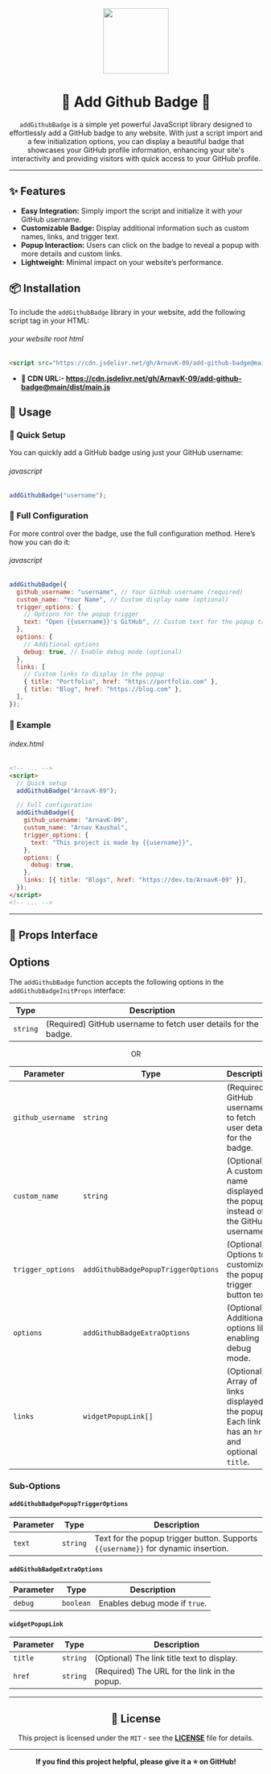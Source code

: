 <div align="center">
    <img src="https://github.com/github.png" width="130" height="130" style="display: block; margin: 0 auto;"/>
    <h1>🦡 Add Github Badge 🦡</h1>
    <p><code>addGithubBadge</code> is a simple yet powerful JavaScript library designed to effortlessly add a GitHub badge to any website. With just a script import and a few initialization options, you can display a beautiful badge that showcases your GitHub profile information, enhancing your site's interactivity and providing visitors with quick access to your GitHub profile.</p>
</div>

---

## ✨ Features

- **Easy Integration:** Simply import the script and initialize it with your GitHub username.
- **Customizable Badge:** Display additional information such as custom names, links, and trigger text.
- **Popup Interaction:** Users can click on the badge to reveal a popup with more details and custom links.
- **Lightweight:** Minimal impact on your website’s performance.

## 📦 Installation

To include the `addGithubBadge` library in your website, add the following script tag in your HTML:

###### your website root html

```html
<script src="https://cdn.jsdelivr.net/gh/ArnavK-09/add-github-badge@main/dist/main.js"></script>
```

- **🍻 CDN URL:- https://cdn.jsdelivr.net/gh/ArnavK-09/add-github-badge@main/dist/main.js**

## 🚀 Usage

### 🚄 Quick Setup

You can quickly add a GitHub badge using just your GitHub username:

###### javascript

```javascript
addGithubBadge("username");
```

### 🚉 Full Configuration

For more control over the badge, use the full configuration method. Here’s how you can do it:

###### javascript

```javascript
addGithubBadge({
  github_username: "username", // Your GitHub username (required)
  custom_name: "Your Name", // Custom display name (optional)
  trigger_options: {
    // Options for the popup trigger
    text: "Open {{username}}'s GitHub", // Custom text for the popup trigger (optional)
  },
  options: {
    // Additional options
    debug: true, // Enable debug mode (optional)
  },
  links: [
    // Custom links to display in the popup
    { title: "Portfolio", href: "https://portfolio.com" },
    { title: "Blog", href: "https://blog.com" },
  ],
});
```

### 🎫 Example

###### index.html

```html
<!-- ... -->
<script>
  // Quick setup
  addGithubBadge("ArnavK-09");

  // Full configuration
  addGithubBadge({
    github_username: "ArnavK-09",
    custom_name: "Arnav Kaushal",
    trigger_options: {
      text: "This project is made by {{username}}",
    },
    options: {
      debug: true,
    },
    links: [{ title: "Blogs", href: "https://dev.to/ArnavK-09" }],
  });
</script>
<!-- ... -->
```

---

## 📖 Props Interface

## Options

The `addGithubBadge` function accepts the following options in the `addGithubBadgeInitProps` interface:

| Type     | Description                                                     |
| -------- | --------------------------------------------------------------- |
| `string` | (Required) GitHub username to fetch user details for the badge. |

<p align="center">OR</p>

| Parameter         | Type                                | Description                                                                                     |
| ----------------- | ----------------------------------- | ----------------------------------------------------------------------------------------------- |
| `github_username` | `string`                            | (Required) GitHub username to fetch user details for the badge.                                 |
| `custom_name`     | `string`                            | (Optional) A custom name displayed in the popup instead of the GitHub username.                 |
| `trigger_options` | `addGithubBadgePopupTriggerOptions` | (Optional) Options to customize the popup trigger button text.                                  |
| `options`         | `addGithubBadgeExtraOptions`        | (Optional) Additional options like enabling debug mode.                                         |
| `links`           | `widgetPopupLink[]`                 | (Optional) Array of links displayed in the popup. Each link has an `href` and optional `title`. |

### Sub-Options

#### `addGithubBadgePopupTriggerOptions`

| Parameter | Type     | Description                                                                       |
| --------- | -------- | --------------------------------------------------------------------------------- |
| `text`    | `string` | Text for the popup trigger button. Supports `{{username}}` for dynamic insertion. |

#### `addGithubBadgeExtraOptions`

| Parameter | Type      | Description                   |
| --------- | --------- | ----------------------------- |
| `debug`   | `boolean` | Enables debug mode if `true`. |

#### `widgetPopupLink`

| Parameter | Type     | Description                                   |
| --------- | -------- | --------------------------------------------- |
| `title`   | `string` | (Optional) The link title text to display.    |
| `href`    | `string` | (Required) The URL for the link in the popup. |

---

<h2 align="center">📄 License</h2>

<p align="center">
This project is licensed under the <code>MIT</code> - see the <a href="LICENSE"><strong>LICENSE</strong></a> file for details.
</p>

---

<p align="center">
    <strong>If you find this project helpful, please give it a ⭐ on GitHub!</strong>
</p>
